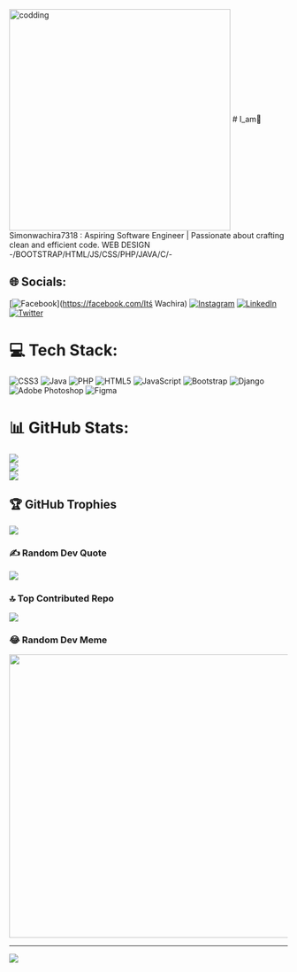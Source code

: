 <img align="center" alt="codding" width="400" src="https://gifdb.com/images/high/animated-chock-coding-c78f6elj32sfoi8q.gif">
# I_am💫 Simonwachira7318 :
Aspiring Software Engineer | Passionate about crafting clean and efficient code. WEB DESIGN<br>-/BOOTSTRAP/HTML/JS/CSS/PHP/JAVA/C/-

## 🌐 Socials:
[![Facebook](https://img.shields.io/badge/Facebook-%231877F2.svg?logo=Facebook&logoColor=white)](https://facebook.com/Itś Wachira) [![Instagram](https://img.shields.io/badge/Instagram-%23E4405F.svg?logo=Instagram&logoColor=white)](https://instagram.com/its__wachira) [![LinkedIn](https://img.shields.io/badge/LinkedIn-%230077B5.svg?logo=linkedin&logoColor=white)](https://linkedin.com/in/simon-wachira) [![Twitter](https://img.shields.io/badge/Twitter-%231DA1F2.svg?logo=Twitter&logoColor=white)](https://twitter.com/@Its_wachira2) 

# 💻 Tech Stack:
![CSS3](https://img.shields.io/badge/css3-%231572B6.svg?style=for-the-badge&logo=css3&logoColor=white) ![Java](https://img.shields.io/badge/java-%23ED8B00.svg?style=for-the-badge&logo=java&logoColor=white) ![PHP](https://img.shields.io/badge/php-%23777BB4.svg?style=for-the-badge&logo=php&logoColor=white) ![HTML5](https://img.shields.io/badge/html5-%23E34F26.svg?style=for-the-badge&logo=html5&logoColor=white) ![JavaScript](https://img.shields.io/badge/javascript-%23323330.svg?style=for-the-badge&logo=javascript&logoColor=%23F7DF1E) ![Bootstrap](https://img.shields.io/badge/bootstrap-%23563D7C.svg?style=for-the-badge&logo=bootstrap&logoColor=white) ![Django](https://img.shields.io/badge/django-%23092E20.svg?style=for-the-badge&logo=django&logoColor=white) ![Adobe Photoshop](https://img.shields.io/badge/adobephotoshop-%2331A8FF.svg?style=for-the-badge&logo=adobephotoshop&logoColor=white) 	![Figma](https://img.shields.io/badge/figma-%23F24E1E.svg?style=for-the-badge&logo=figma&logoColor=white)
# 📊 GitHub Stats:
![](https://github-readme-stats.vercel.app/api?username=Simonwachira7318&theme=dark&hide_border=false&include_all_commits=true&count_private=true)<br/>
![](https://github-readme-streak-stats.herokuapp.com/?user=Simonwachira7318&theme=dark&hide_border=false)<br/>
![](https://github-readme-stats.vercel.app/api/top-langs/?username=Simonwachira7318&theme=dark&hide_border=false&include_all_commits=true&count_private=true&layout=compact)

## 🏆 GitHub Trophies
![](https://github-profile-trophy.vercel.app/?username=Simonwachira7318&theme=radical&no-frame=false&no-bg=false&margin-w=4)

### ✍️ Random Dev Quote
![](https://quotes-github-readme.vercel.app/api?type=horizontal&theme=radical)

### 🔝 Top Contributed Repo
![](https://github-contributor-stats.vercel.app/api?username=Simonwachira7318&limit=5&theme=dark&combine_all_yearly_contributions=true)

### 😂 Random Dev Meme
<img src="https://rm.up.railway.app/" width="512px"/>

---
[![](https://visitcount.itsvg.in/api?id=Simonwachira7318&icon=0&color=0)](https://visitcount.itsvg.in)

<!-- Proudly created with GPRM ( https://gprm.itsvg.in ) -->
